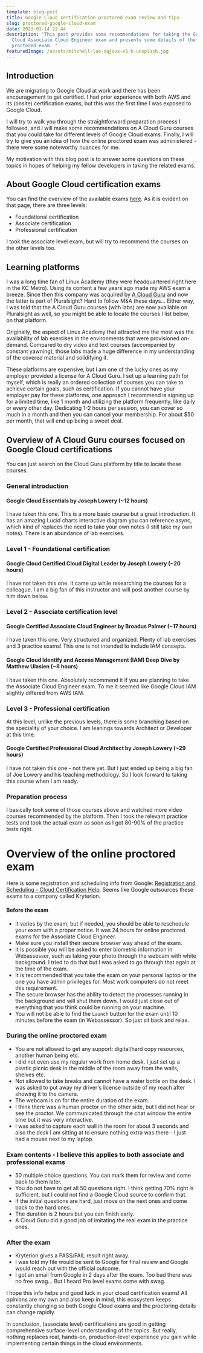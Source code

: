 ```yaml
---
template: blog-post
title: Google Cloud certification proctored exam review and tips
slug: proctored-google-cloud-exam
date: 2023-03-14 22:44
description: "This post provides some recommendations for taking the Google
  Cloud Associate Cloud Engineer exam and presents some details of the online
  proctored exam. "
featuredImage: /assets/mitchell-luo-xqjovx-x5-k-unsplash.jpg
---
```

## Introduction

We are migrating to Google Cloud at work and there has been encouragement to get certified. I had prior experience with both AWS and its (onsite) certification exams, but this was the first time I was exposed to Google Cloud. 

I will try to walk you through the straightforward preparation process I followed, and I will make some recommendations on A Cloud Guru courses that you could take for different levels of Google Cloud exams. Finally, I will try to give you an idea of how the online proctored exam was administered - there were some noteworthy nuances for me.  

My motivation with this  blog post is to answer some questions on these topics in hopes of helping my fellow developers in taking the related exams. 

## About Google Cloud certification exams

You can find the overview of the available exams [here](https://cloud.google.com/certification).  As it is evident on that page, there are three levels: 

* Foundational certification
* Associate certification 
* Professional certification 

I took the associate level exam, but will try to recommend the courses on the other levels too. 

## Learning platforms

I was a long time fan of Linux Academy (they were headquartered right here in the KC Metro). Using its content a few years ago made my AWS exam a breeze. Since then this company was acquired by [A Cloud Guru](https://acloudguru.com/) and now the latter is part of Pluralsight? Hard to follow M&A these days… Either way, I was told that the A Cloud Guru courses (with labs) are now available on Pluralsight as well, so you might be able to locate the courses I list below, on that platform. 

Originally, the aspect of Linux Academy that attracted me the most was the availability of lab exercises in the environments that were provisioned on-demand. Compared to dry video and text courses (accompanied by constant yawning), those labs made a huge difference in my understanding of the covered material and solidifying it. 

These platforms are expensive, but I am one of the lucky ones as my employer provided a license for A Cloud Guru. I set up a learning path for myself, which is really an ordered collection of courses you can take to achieve certain goals, such as certification. If you cannot have your employer pay for these platforms, one approach I recommend is signing up for a limited time, like 1 month and utilizing the platform frequently, like daily or every other day. Dedicating 1-2 hours per session, you can cover so much in a month and then you can cancel your membership. For about $50 per month, that will end up being a sweet deal. 

## Overview of A Cloud Guru courses focused on Google Cloud certifications

You can just search on the Cloud Guru platform by title to locate these courses. 

### General introduction

#### Google Cloud Essentials by Joseph Lowery (~12 hours)

I have taken this one. This is a more basic course but a great introduction. It has an amazing Lucid charts interactive diagram you can reference async, which kind of replaces the need to take your own notes (I still take my own notes).  There is an abundance of lab exercises.  

### Level 1 - Foundational certification

#### Google Cloud Certified Cloud Digital Leader by Joseph Lowery (~20 hours)

I have not taken this one.  It came up while researching the courses for a colleague. I am a big fan of this instructor and will post another course by him down below. 

### Level 2 - Associate certification level

#### Google Certified Associate Cloud Engineer by Broadus Palmer  (~17 hours)

I have taken this one. Very structured and organized. Plenty of lab exercises and 3 practice exams! This one is not  intended to include IAM concepts. 

#### Google Cloud Identify and Access Management (IAM) Deep Dive by Matthew Ulasien (~8 hours)

I have taken this one.  Absolutely recommend it if you are planning to take the Associate Cloud Engineer exam. To me it seemed like Google Cloud IAM slightly differed from AWS IAM. 

### Level 3 - Professional certification

At this level, unlike the previous levels, there is some branching based on the speciality of your choice. I am leanings towards Architect or Developer at this time. 

#### Google Certified Professional Cloud Architect by Joseph Lowery (~29 hours)

I have not taken this one - not there yet. But I just ended up being a big fan of Joe Lowery and his teaching methodology. So I look forward to taking this course when I am ready. 

### Preparation process

I basically took some of those courses above and watched more video courses recommended by the platform. Then I took the relevant practice tests and took the actual exam as soon as I got 80-90% of the practice tests right. 

# Overview of the online proctored exam

Here is some registration and scheduling info from Google: [Registration and Scheduling - Cloud Certification Help](https://support.google.com/cloud-certification/answer/9907651?hl=en). Seems like Google outsources these exams to a company called Kryterion. 

#### Before the exam

* It varies by the exam, but if needed, you should be able to reschedule your exam with a proper notice. It was 24 hours for online proctored exams for the Associate Cloud Engineer.
* Make sure you install their secure browser way ahead of the exam.
* It is possible you will be asked to enter biometric information in Webassessor, such as taking your photo through the webcam with white background. I tried to do that but I was asked to go through that again at the time of the exam. 
* It is recommended that you take the exam on your personal laptop or the one you have admin privileges for. Most work computers do not meet this requirement.
* The secure browser has the ability to detect the processes running in the background and will shut them down. I would just close out of everything that you think could be running on your machine. 
* You will not be able to find the `Launch` button for the exam until 10 minutes before the exam (in Webassessor). So just sit back and relax. 

### During the online proctored exam

* You are not allowed to get any support: digital/hard copy resources, another human being etc. 
* I did not even use my regular work from home desk. I just set up a plastic picnic desk in the middle of the room away from the walls, shelves etc.
* Not allowed to take breaks and cannot have a water bottle on the desk. I was asked to put away my driver's license outside of my reach after showing it to the camera. 
* The webcam is on for the entire duration of the exam. 
* I think there was a human proctor on the other side, but I did not hear or see the proctor. We communicated through the chat window the entire time but it was very interactive. 
* I was asked to capture each wall in the room for about 3 seconds and also the desk I am sitting at to ensure nothing extra was there - I just had a mouse next to my laptop. 

### Exam contents - I believe this applies to both associate and professional exams

* 50 multiple choice questions. You can mark them for review and come back to them later. 
* Y﻿ou do not have to get all 50 questions right. I think getting 70% right is sufficient, but I could not find a Google Cloud source to confirm that. 
* I﻿f the initial questions are hard, just move on the next ones and come back to the hard ones.
* The duration is 2 hours but you can finish early. 
* A Cloud Guru did a good job of imitating the real exam in the practice ones. 

### After the exam

* Kryterion gives a PASS/FAIL result right away. 
* I was told my file would be sent to Google for final review and Google would reach out with the official outcome.
* I got an email from Google in 2 days after the exam. Too bad there was no free swag... But I heard Pro level exams come with swag.

I﻿ hope this info helps and good luck in your cloud certification exams! All opinions are my own and also keep in mind, this ecosystem keeps constantly changing so both Google Cloud exams and the proctoring details can change rapidly. 

I﻿n conclusion, (associate level) certifications are good in getting comprehensive surface-level understanding of the topics. But really, nothing replaces real, hands-on, production-level experience you gain while implementing certain things in the cloud environments.